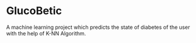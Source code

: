 # GlucoBetic

A machine learning project which predicts the state of diabetes of the user with the help of K-NN Algorithm.
